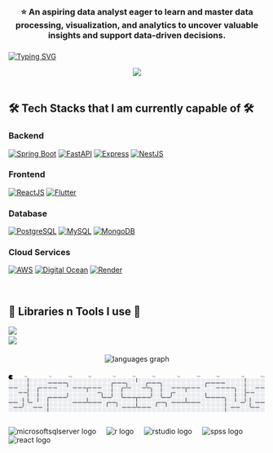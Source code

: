 ###
<div align="center">
  <h3>⭐️ An aspiring data analyst eager to learn and master data processing, visualization, and analytics to uncover valuable insights and support data-driven decisions.</h3>
</div>

###
[![Typing SVG](https://readme-typing-svg.herokuapp.com?font=Dancing+Script&size=30&pause=1000&color=F7B815&vCenter=true&width=435&lines=Welcome+to+my+GitHub!;I'm+Viet+Ha+%F0%9F%8C%B7)](https://git.io/typing-svg)
  <div align="center">
  <img height="320" src="https://user-images.githubusercontent.com/74038190/221352975-94759904-aa4c-4032-a8ab-b546efb9c478.gif"/>
</div>
<br>

<h2>🛠️ Tech Stacks that I am currently capable of 🛠️</h2>

### Backend
<p align="left">
  <a href="https://spring.io/projects/spring-boot"><img src="https://img.shields.io/badge/-Spring%20Boot-6DB33F?style=for-the-badge&logo=spring&logoColor=white" alt="Spring Boot"/></a>
  <a href="https://fastapi.tiangolo.com"><img src="https://img.shields.io/badge/FastAPI-005571?style=for-the-badge&logo=fastapi" alt="FastAPI"/></a>
  <a href="https://nestjs.com/"><img src="https://img.shields.io/badge/Express%20js-000000?style=for-the-badge&logo=express&logoColor=white" alt="Express"/></a>
  <a href="https://nestjs.com/"><img src="https://img.shields.io/badge/-NestJS-E0234E?style=for-the-badge&logo=nestjs&logoColor=white" alt="NestJS"/></a>
</p>

### Frontend
<p align="left">
  <a href="https://reactjs.org/"><img src="https://img.shields.io/badge/-ReactJS-61DAFB?style=for-the-badge&logo=react&logoColor=black" alt="ReactJS"/></a>
  <a href="https://flutter.dev/"><img src="https://img.shields.io/badge/-Flutter-02569B?style=for-the-badge&logo=flutter&logoColor=white" alt="Flutter"/></a>
</p>

### Database
<p align="left">
  <a href="https://www.postgresql.org/"><img src="https://img.shields.io/badge/-PostgreSQL-336791?style=for-the-badge&logo=postgresql&logoColor=white" alt="PostgreSQL"/></a>
  <a href="https://www.mysql.com/"><img src="https://img.shields.io/badge/-MySQL-4479A1?style=for-the-badge&logo=mysql&logoColor=white" alt="MySQL"/></a>
  <a href="https://www.mongodb.com/"><img src="https://img.shields.io/badge/-MongoDB-47A248?style=for-the-badge&logo=mongodb&logoColor=white" alt="MongoDB"/></a>
</p>

### Cloud Services
<p align="left">
  <a href="https://aws.amazon.com/"><img src="https://img.shields.io/badge/-AWS-232F3E?style=for-the-badge&logo=amazon-aws&logoColor=white" alt="AWS"/></a>
  <a href="https://www.digitalocean.com/"><img src="https://img.shields.io/badge/-Digital%20Ocean-0080FF?style=for-the-badge&logo=digitalocean&logoColor=white" alt="Digital Ocean"/></a>
  <a href="https://render.com/"><img src="https://img.shields.io/badge/-Render-46E3B7?style=for-the-badge&logo=render&logoColor=white" alt="Render"/></a>
</p>

<br>

<h2>🔧 Libraries n Tools I use 🔧</h2>
<div>
  <img src="https://skillicons.dev/icons?i=materialui,tailwindcss,maven,npm,yarn,prisma" /><br>
  <img src="https://skillicons.dev/icons?i=docker,vscode,idea,github,gitlab,postman" /><br>
</div>

<br>
<div align="center">
  <img src="https://github-readme-stats.vercel.app/api/top-langs?username=chuhaiphu&locale=en&hide_title=false&layout=compact&card_width=320&langs_count=5&theme=dracula&hide_border=false&order=2" height="150" alt="languages graph"  />
</div>

###
<picture>
  <source media="(prefers-color-scheme: dark)" srcset="https://raw.githubusercontent.com/V-Ha12/V-Ha12/output/pacman-contribution-graph-dark.svg">
  <source media="(prefers-color-scheme: light)" srcset="https://raw.githubusercontent.com/V-Ha12/V-Ha12/output/pacman-contribution-graph.svg">
  <img alt="pacman contribution graph" src="https://raw.githubusercontent.com/V-Ha12/V-Ha12/output/pacman-contribution-graph.svg">
</picture>

###

<div align="left">
  <img src="https://cdn.jsdelivr.net/gh/devicons/devicon/icons/microsoftsqlserver/microsoftsqlserver-plain.svg" height="40" alt="microsoftsqlserver logo"  />
  <img width="12" />
  <img src="https://cdn.jsdelivr.net/gh/devicons/devicon/icons/r/r-original.svg" height="40" alt="r logo"  />
  <img width="12" />
  <img src="https://cdn.jsdelivr.net/gh/devicons/devicon/icons/rstudio/rstudio-original.svg" height="40" alt="rstudio logo"  />
  <img width="12" />
  <img src="https://cdn.jsdelivr.net/gh/devicons/devicon/icons/spss/spss-original.svg" height="40" alt="spss logo"  />
  <img width="12" />
  <img src="https://cdn.jsdelivr.net/gh/devicons/devicon/icons/react/react-original.svg" height="40" alt="react logo"  />
</div>

###
